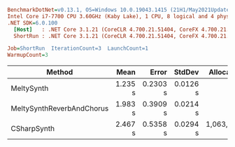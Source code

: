 ``` ini

BenchmarkDotNet=v0.13.1, OS=Windows 10.0.19043.1415 (21H1/May2021Update)
Intel Core i7-7700 CPU 3.60GHz (Kaby Lake), 1 CPU, 8 logical and 4 physical cores
.NET SDK=6.0.100
  [Host]   : .NET Core 3.1.21 (CoreCLR 4.700.21.51404, CoreFX 4.700.21.51508), X64 RyuJIT
  ShortRun : .NET Core 3.1.21 (CoreCLR 4.700.21.51404, CoreFX 4.700.21.51508), X64 RyuJIT

Job=ShortRun  IterationCount=3  LaunchCount=1  
WarmupCount=3  

```
|                    Method |    Mean |    Error |   StdDev |   Allocated |
|-------------------------- |--------:|---------:|---------:|------------:|
|                MeltySynth | 1.235 s | 0.2303 s | 0.0126 s |           - |
| MeltySynthReverbAndChorus | 1.983 s | 0.3909 s | 0.0214 s |           - |
|               CSharpSynth | 2.467 s | 0.5358 s | 0.0294 s | 1,063,984 B |
